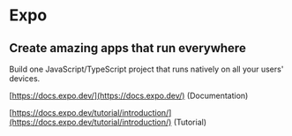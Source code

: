 # Expo

## Create amazing apps that run everywhere

Build one JavaScript/TypeScript project that runs natively on all your users' devices.

[https://docs.expo.dev/](https://docs.expo.dev/) (Documentation)

[https://docs.expo.dev/tutorial/introduction/](https://docs.expo.dev/tutorial/introduction/) (Tutorial)

